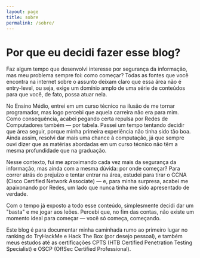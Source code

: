```yaml
---
layout: page
title: sobre
permalink: /sobre/
---
```


# Por que eu decidi fazer esse blog?

Faz algum tempo que desenvolvi interesse por segurança da informação, mas meu problema sempre foi: como começar?
Todas as fontes que você encontra na internet sobre o assunto deixam claro que essa área não é entry-level, ou seja, exige um domínio amplo de uma série de conteúdos para que você, de fato, possa atuar nela.

No Ensino Médio, entrei em um curso técnico na ilusão de me tornar programador, mas logo percebi que aquela carreira não era para mim. Como consequência, acabei pegando certa repulsa por Redes de Computadores também — por tabela.
Passei um tempo tentando decidir que área seguir, porque minha primeira experiência não tinha sido tão boa. Ainda assim, resolvi dar mais uma chance à computação, já que sempre ouvi dizer que as matérias abordadas em um curso técnico não têm a mesma profundidade que na graduação.

Nesse contexto, fui me aproximando cada vez mais da segurança da informação, mas ainda com a mesma dúvida: por onde começar?
Para correr atrás do prejuízo e tentar entrar na área, estudei para tirar o CCNA (Cisco Certified Network Associate) — e, para minha surpresa, acabei me apaixonando por Redes, um lado que nunca tinha me sido apresentado de verdade.

Com o tempo já exposto a todo esse conteúdo, simplesmente decidi dar um "basta" e me jogar aos leões. Percebi que, no fim das contas, não existe um momento ideal para começar — você só começa, começando.

Este blog é para documentar minha caminhada rumo ao primeiro lugar no ranking do TryHackMe e Hack The Box (por desejo pessoal), e também meus estudos até as certificações CPTS (HTB Certified Penetration Testing Specialist) e OSCP (OffSec Certified Professional).
